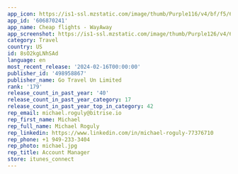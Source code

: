 ```yaml
---
app_icon: https://is1-ssl.mzstatic.com/image/thumb/Purple116/v4/bf/f5/67/bff567ac-1218-3ac5-c6f2-16a2d815d06b/AppIconWA-0-0-1x_U007epad-0-0-0-85-220.png/1024x1024bb.png
app_id: '606870241'
app_name: Cheap flights - WayAway
app_screenshot: https://is1-ssl.mzstatic.com/image/thumb/Purple126/v4/6d/a0/5a/6da05a5d-85a1-1ee4-f399-8e6742793b05/b0d481a1-1cfa-42ca-b54b-fa987b82400d_01_iphone-x.png/1242x2688bb.png
category: Travel
country: US
id: 8sO2kgLNhSAd
language: en
most_recent_release: '2024-02-16T00:00:00'
publisher_id: '498958867'
publisher_name: Go Travel Un Limited
rank: '179'
release_count_in_past_year: '40'
release_count_in_past_year_category: 17
release_count_in_past_year_top_in_category: 42
rep_email: michael.roguly@bitrise.io
rep_first_name: Michael
rep_full_name: Michael Roguly
rep_linkedin: https://www.linkedin.com/in/michael-roguly-77376710
rep_phone: +1 949-233-3404
rep_photo: michael.jpg
rep_title: Account Manager
store: itunes_connect
---
```

